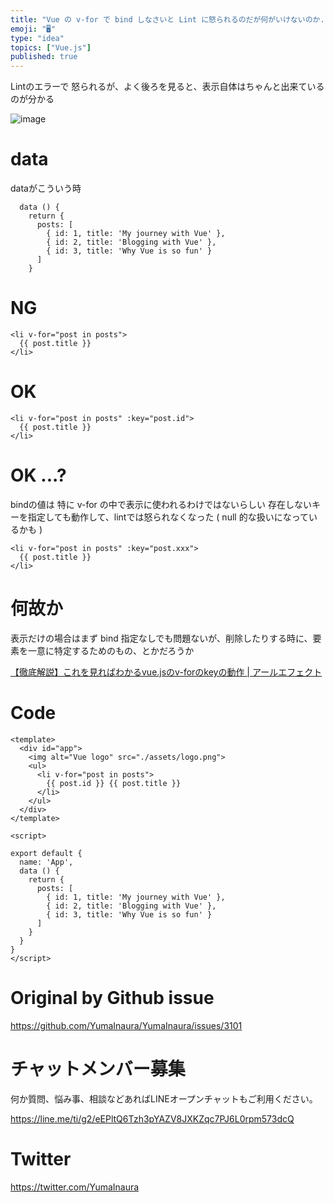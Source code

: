 ```yaml
---
title: "Vue の v-for で bind しなさいと Lint に怒られるのだが何がいけないのか... (Elements in iterati"
emoji: "🖥"
type: "idea"
topics: ["Vue.js"]
published: true
---
```


Lintのエラーで 怒られるが、よく後ろを見ると、表示自体はちゃんと出来ているのが分かる

![image](https://user-images.githubusercontent.com/13635059/80587331-4ef6c280-8a51-11ea-94f7-df6ce0b28e40.png)

# data

dataがこういう時

```vue
  data () {
    return {
      posts: [
        { id: 1, title: 'My journey with Vue' },
        { id: 2, title: 'Blogging with Vue' },
        { id: 3, title: 'Why Vue is so fun' }
      ]
    }
```

# NG

```vue
<li v-for="post in posts">
  {{ post.title }}
</li>
```

# OK

```vue
<li v-for="post in posts" :key="post.id">
  {{ post.title }}
</li>
```

# OK ...?

bindの値は 特に v-for の中で表示に使われるわけではないらしい
存在しないキーを指定しても動作して、lintでは怒られなくなった ( null 的な扱いになっているかも )

```vue
<li v-for="post in posts" :key="post.xxx">
  {{ post.title }}
</li>
```

# 何故か

表示だけの場合はまず bind 指定なしでも問題ないが、削除したりする時に、要素を一意に特定するためのもの、とかだろうか

[【徹底解説】これを見ればわかるvue.jsのv-forのkeyの動作 | アールエフェクト](https://reffect.co.jp/vue/v-bind-key-understand-by-developer-tool#v-bindkey)

# Code

```vue
<template>
  <div id="app">
    <img alt="Vue logo" src="./assets/logo.png">
    <ul>
      <li v-for="post in posts">
        {{ post.id }} {{ post.title }}
      </li>
    </ul>
  </div>
</template>

<script>

export default {
  name: 'App',
  data () {
    return {
      posts: [
        { id: 1, title: 'My journey with Vue' },
        { id: 2, title: 'Blogging with Vue' },
        { id: 3, title: 'Why Vue is so fun' }
      ]
    }
  }
}
</script>

```

# Original by Github issue

https://github.com/YumaInaura/YumaInaura/issues/3101











<!-- Update From Qiita API -->

# チャットメンバー募集


何か質問、悩み事、相談などあればLINEオープンチャットもご利用ください。

https://line.me/ti/g2/eEPltQ6Tzh3pYAZV8JXKZqc7PJ6L0rpm573dcQ





# Twitter


https://twitter.com/YumaInaura


<!-- Update From Qiita API -->


